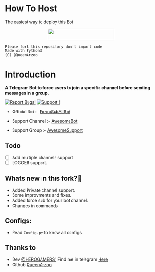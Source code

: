 # How To Host
The easiest way to deploy this Bot
<p align="center"><a href="https://heroku.com/deploy?template=https://github.com/QueenArzoo/ForceSubAllBot"> <img src="https://img.shields.io/badge/Deploy%20To%20Heroku-red?style=for-the-badge&logo=heroku" width="220" height="38.45"/></a></p>


```
Please fork this repository don't import code
Made with Python3
(C) @QueenArzoo

```

# Introduction
**A Telegram Bot to force users to join a specific channel before sending messages in a group.**

[![Report Bugs!](https://badgen.net/badge/🐞%20Report%20/Bugs/red)](https://t.me/AwesomeSupport)
[![Support !](https://badgen.net/badge/Support%20/Group/blue)](https://telegram.dog/AwesomeSupport)

- Official Bot :- [ForceSubAllBot](https://t.me/Forcejoinchannelbot)

- Support Channel :- [AwesomeBot](http://t.me/mr_sukkun)

- Support Group :- [AwesomeSupport](http://t.me/stranger_warriors)

## Todo
- [ ] Add multiple channels support
- [ ] LOGGER support.

## Whats new in this fork?🤔
- Added Private channel support.
- Some improvments and fixes.
- Added force sub for your bot channel.
- Changes in commands
    
## Configs:
- Read `Config.py` to know all configs

## Thanks to
- Dev [@HEROGAMERS1](https://t.me/HEROGAMERS1) Find me in telegram [Here](https://t.me/HEROGAMERS1)
- Github [QueenArzoo](https://github.com/QueenArzoo)
